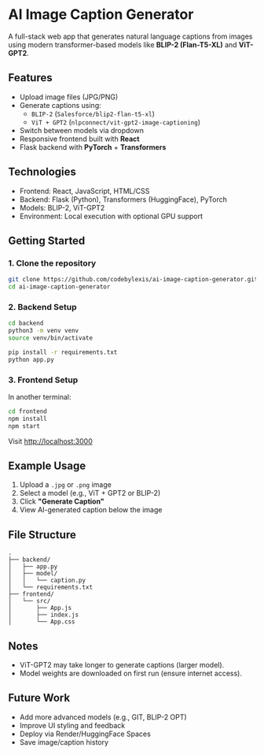 # AI Image Caption Generator

A full-stack web app that generates natural language captions from images using modern transformer-based models like **BLIP-2 (Flan-T5-XL)** and **ViT-GPT2**.

## Features

- Upload image files (JPG/PNG)
- Generate captions using:
  - `BLIP-2` (`Salesforce/blip2-flan-t5-xl`)
  - `ViT + GPT2` (`nlpconnect/vit-gpt2-image-captioning`)
- Switch between models via dropdown
- Responsive frontend built with **React**
- Flask backend with **PyTorch** + **Transformers**

## Technologies

- Frontend: React, JavaScript, HTML/CSS
- Backend: Flask (Python), Transformers (HuggingFace), PyTorch
- Models: BLIP-2, ViT-GPT2
- Environment: Local execution with optional GPU support

## Getting Started

### 1. Clone the repository

```bash
git clone https://github.com/codebylexis/ai-image-caption-generator.git
cd ai-image-caption-generator
```

### 2. Backend Setup

```bash
cd backend
python3 -m venv venv
source venv/bin/activate

pip install -r requirements.txt
python app.py
```

### 3. Frontend Setup

In another terminal:

```bash
cd frontend
npm install
npm start
```

Visit [http://localhost:3000](http://localhost:3000)

## Example Usage

1. Upload a `.jpg` or `.png` image
2. Select a model (e.g., ViT + GPT2 or BLIP-2)
3. Click **"Generate Caption"**
4. View AI-generated caption below the image

## File Structure

```
.
├── backend/
│   ├── app.py
│   ├── model/
│   │   └── caption.py
│   └── requirements.txt
├── frontend/
│   └── src/
│       ├── App.js
│       ├── index.js
│       └── App.css
```

## Notes

- ViT-GPT2 may take longer to generate captions (larger model).
- Model weights are downloaded on first run (ensure internet access).


## Future Work

- Add more advanced models (e.g., GIT, BLIP-2 OPT)
- Improve UI styling and feedback
- Deploy via Render/HuggingFace Spaces
- Save image/caption history
